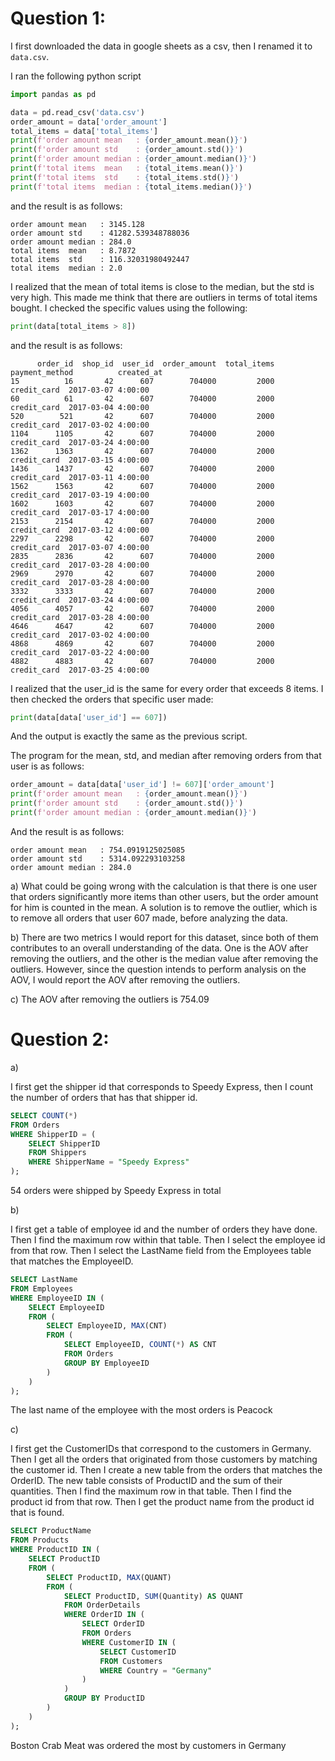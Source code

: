 # Question 1:

I first downloaded the data in google sheets as a csv, then I renamed it to `data.csv`.

I ran the following python script

```python
import pandas as pd

data = pd.read_csv('data.csv')
order_amount = data['order_amount']
total_items = data['total_items']
print(f'order amount mean   : {order_amount.mean()}')
print(f'order amount std    : {order_amount.std()}')
print(f'order amount median : {order_amount.median()}')
print(f'total items  mean   : {total_items.mean()}')
print(f'total items  std    : {total_items.std()}')
print(f'total items  median : {total_items.median()}')
```

and the result is as follows:

```
order amount mean   : 3145.128
order amount std    : 41282.539348788036
order amount median : 284.0
total items  mean   : 8.7872
total items  std    : 116.32031980492447
total items  median : 2.0
```

I realized that the mean of total items is close to the median, but the std is very high.
This made me think that there are outliers in terms of total items bought. I checked the
specific values using the following:

```python
print(data[total_items > 8])
```

and the result is as follows:

```
      order_id  shop_id  user_id  order_amount  total_items payment_method          created_at
15          16       42      607        704000         2000    credit_card  2017-03-07 4:00:00
60          61       42      607        704000         2000    credit_card  2017-03-04 4:00:00
520        521       42      607        704000         2000    credit_card  2017-03-02 4:00:00
1104      1105       42      607        704000         2000    credit_card  2017-03-24 4:00:00
1362      1363       42      607        704000         2000    credit_card  2017-03-15 4:00:00
1436      1437       42      607        704000         2000    credit_card  2017-03-11 4:00:00
1562      1563       42      607        704000         2000    credit_card  2017-03-19 4:00:00
1602      1603       42      607        704000         2000    credit_card  2017-03-17 4:00:00
2153      2154       42      607        704000         2000    credit_card  2017-03-12 4:00:00
2297      2298       42      607        704000         2000    credit_card  2017-03-07 4:00:00
2835      2836       42      607        704000         2000    credit_card  2017-03-28 4:00:00
2969      2970       42      607        704000         2000    credit_card  2017-03-28 4:00:00
3332      3333       42      607        704000         2000    credit_card  2017-03-24 4:00:00
4056      4057       42      607        704000         2000    credit_card  2017-03-28 4:00:00
4646      4647       42      607        704000         2000    credit_card  2017-03-02 4:00:00
4868      4869       42      607        704000         2000    credit_card  2017-03-22 4:00:00
4882      4883       42      607        704000         2000    credit_card  2017-03-25 4:00:00
```

I realized that the user_id is the same for every order that exceeds 8 items. I then checked
the orders that specific user made:

```python
print(data[data['user_id'] == 607])
```

And the output is exactly the same as the previous script.

The program for the mean, std, and median after removing orders from that user is as follows:

```python
order_amount = data[data['user_id'] != 607]['order_amount']
print(f'order amount mean   : {order_amount.mean()}')
print(f'order amount std    : {order_amount.std()}')
print(f'order amount median : {order_amount.median()}')
```

And the result is as follows:

```
order amount mean   : 754.0919125025085
order amount std    : 5314.092293103258
order amount median : 284.0
```

a) What could be going wrong with the calculation is that there is one user that orders
significantly more items than other users, but the order amount for him is counted in
the mean. A solution is to remove the outlier, which is to remove all orders that user 607
made, before analyzing the data.

b) There are two metrics I would report for this dataset, since both of them contributes
to an overall understanding of the data. One is the AOV after removing the outliers, and
the other is the median value after removing the outliers. However, since the question
intends to perform analysis on the AOV, I would report the AOV after removing the outliers.

c) The AOV after removing the outliers is 754.09

# Question 2:

a)

I first get the shipper id that corresponds to Speedy Express,
then I count the number of orders that has that shipper id.

```sql
SELECT COUNT(*)
FROM Orders
WHERE ShipperID = (
	SELECT ShipperID
	FROM Shippers
	WHERE ShipperName = "Speedy Express"
);
```

54 orders were shipped by Speedy Express in total

b)

I first get a table of employee id and the number of orders they
have done. Then I find the maximum row within that table. Then
I select the employee id from that row. Then I select the LastName
field from the Employees table that matches the EmployeeID.

```sql
SELECT LastName
FROM Employees
WHERE EmployeeID IN (
	SELECT EmployeeID
    FROM (
    	SELECT EmployeeID, MAX(CNT)
        FROM (
        	SELECT EmployeeID, COUNT(*) AS CNT
            FROM Orders
            GROUP BY EmployeeID
        )
    )
);
```

The last name of the employee with the most orders is Peacock

c) 

I first get the CustomerIDs that correspond to the customers in Germany.
Then I get all the orders that originated from those customers by matching the
customer id. Then I create a new table from the orders that matches the OrderID.
The new table consists of ProductID and the sum of their quantities. Then I
find the maximum row in that table. Then I find the product id from that row.
Then I get the product name from the product id that is found.

```sql
SELECT ProductName
FROM Products
WHERE ProductID IN (
	SELECT ProductID
	FROM (
		SELECT ProductID, MAX(QUANT)
		FROM (
			SELECT ProductID, SUM(Quantity) AS QUANT
			FROM OrderDetails
			WHERE OrderID IN (
				SELECT OrderID
				FROM Orders
				WHERE CustomerID IN (
					SELECT CustomerID
					FROM Customers
					WHERE Country = "Germany"
				)
			)
			GROUP BY ProductID
		)
	)
);
```

Boston Crab Meat was ordered the most by customers in Germany
